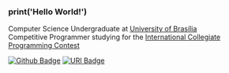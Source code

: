 ### print('Hello World!')

Computer Science Undergraduate at [University of Brasília](https://www.unb.br/)  
Competitive Programmer studying for the [International Collegiate Programming Contest](https://icpc.global/)

[![Github Badge](https://img.shields.io/github/followers/tilnoene?label=Follow&style=social)](https://github.com/tilnoene/)
[![URI Badge](https://cp-badges-git-fork-tilnoene-master.kehsihba19.vercel.app/uri/440377?link=https://www.urionlinejudge.com.br/judge/pt/profile/440377)](https://www.urionlinejudge.com.br/judge/pt/profile/440377)
